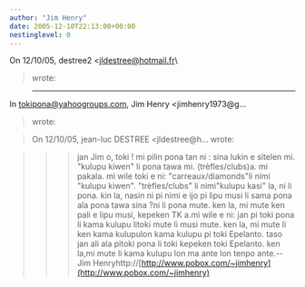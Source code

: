 ```yaml
---
author: "Jim Henry"
date: 2005-12-10T22:13:00+00:00
nestinglevel: 0
---
```

On 12/10/05, destree2 <[jldestree@hotmail.fr](mailto://jldestree@hotmail.fr)\
> wrote:

> ---
 In [tokipona@yahoogroups.com](mailto://tokipona@yahoogroups.com), Jim Henry <jimhenry1973@g...
> wrote:

> 
>> 
> On 12/10/05, jean-luc DESTREE <jldestree@h...
> wrote:

> 
>>> jan Jim o, toki !
>> mi pilin pona tan ni : sina lukin e sitelen mi.
>> "kulupu kiwen" li pona tawa mi. (trèfles/clubs)a. mi pakala. mi wile toki e ni: "carreaux/diamonds"li nimi "kulupu kiwen". "trèfles/clubs" li nimi"kulupu kasi" la, ni li pona.
> kin la, nasin ni pi nimi e ijo pi lipu musi li sama pona ala pona
> tawa sina ?ni li pona mute.
> ken la, mi mute ken pali e lipu musi, kepeken TK a.mi wile e ni: jan pi toki pona li kama kulupu litoki mute li musi mute. ken la, mi mute li ken kama kulupulon kama kulupu pi toki Epelanto. taso jan ali ala pitoki pona li toki kepeken toki Epelanto. ken la,mi mute li kama kulupu lon ma ante lon tenpo ante.--
Jim Henryhttp://[http://www.pobox.com/~jimhenry](http://www.pobox.com/~jimhenry)